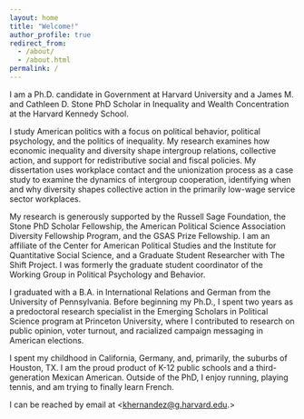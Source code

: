 ```yaml
---
layout: home
title: "Welcome!"
author_profile: true
redirect_from: 
  - /about/
  - /about.html
permalink: /
---
```


I am a Ph.D. candidate in Government at Harvard University and a James M. and Cathleen D. Stone PhD Scholar in Inequality and Wealth Concentration at the Harvard Kennedy School. 

I study American politics with a focus on political behavior, political psychology, and the politics of inequality. My research examines how economic inequality and diversity shape intergroup relations, collective action, and support for redistributive social and fiscal policies. My dissertation uses workplace contact and the unionization process as a case study to examine the dynamics of intergroup cooperation, identifying when and why diversity shapes collective action in the primarily low-wage service sector workplaces.

My research is generously supported by the Russell Sage Foundation, the Stone PhD Scholar Fellowship, the American Political Science Association Diversity Fellowship Program, and the GSAS Prize Fellowship. I am an affiliate of the Center for American Political Studies and the Institute for Quantitative Social Science, and a Graduate Student Researcher with The Shift Project. I was formerly the graduate student coordinator of the Working Group in Political Psychology and Behavior.

I graduated with a B.A. in International Relations and German from the University of Pennsylvania. Before beginning my Ph.D., I spent two years as a predoctoral research specialist in the Emerging Scholars in Political Science program at Princeton University, where I contributed to research on public opinion, voter turnout, and racialized campaign messaging in American elections. 

I spent my childhood in California, Germany, and, primarily, the suburbs of Houston, TX. I am the proud product of K-12 public schools and a third-generation Mexican American. Outside of the PhD, I enjoy running, playing tennis, and am trying to finally learn French.

I can be reached by email at <khernandez@g.harvard.edu.>
